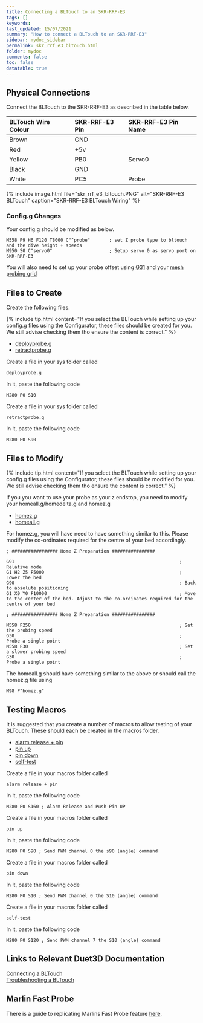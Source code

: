 ```yaml
---
title: Connecting a BLTouch to an SKR-RRF-E3
tags: []
keywords: 
last_updated: 15/07/2021
summary: "How to connect a BLTouch to an SKR-RRF-E3"
sidebar: mydoc_sidebar
permalink: skr_rrf_e3_bltouch.html
folder: mydoc
comments: false
toc: false
datatable: true
---
```


## Physical Connections

Connect the BLTouch to the SKR-RRF-E3 as described in the table below.  

<div class="datatable-begin"></div>

|BLTouch Wire Colour|SKR-RRF-E3 Pin|SKR-RRF-E3 Pin Name| 
|:---|:---|:---|
|Brown|GND||
|Red|+5v||
|Yellow|PB0|Servo0|
|Black|GND||
|White|PC5|Probe|

<div class="datatable-end"></div>

{% include image.html file="skr_rrf_e3_bltouch.PNG" alt="SKR-RRF-E3 BLTouch" caption="SKR-RRF-E3 BLTouch Wiring" %}

### Config.g Changes

Your config.g should be modified as below.
```
M558 P9 H6 F120 T8000 C"^probe"       ; set Z probe type to bltouch and the dive height + speeds
M950 S0 C"servo0"                     ; Setup servo 0 as servo port on SKR-RRF-E3
```

You will also need to set up your probe offset using [G31](https://duet3d.dozuki.com/Wiki/Gcode#Section_G31_Set_or_Report_Current_Probe_status) and your [mesh probing grid](https://duet3d.dozuki.com/Wiki/Gcode#Section_M557_Set_Z_probe_point_or_define_probing_grid)

## Files to Create

Create the following files. 

{% include tip.html content="If you select the BLTouch while setting up your config.g files using the Configurator, these files should be created for you. We still advise checking them tho ensure the content is correct." %}

<ul id="profileTabs" class="nav nav-tabs">
    <li class="active"><a class="noCrossRef" href="#deploy" data-toggle="tab">deployprobe.g</a></li>
    <li><a class="noCrossRef" href="#retract" data-toggle="tab">retractprobe.g</a></li>
</ul>
  <div class="tab-content">
<div role="tabpanel" class="tab-pane active" id="deploy" markdown="1">

Create a file in your sys folder called
```
deployprobe.g
```
In it, paste the following code
```
M280 P0 S10
```

</div>

<div role="tabpanel" class="tab-pane" id="retract" markdown="1">

Create a file in your sys folder called
```
retractprobe.g
```
In it, paste the following code
```
M280 P0 S90
```

</div>

</div>

## Files to Modify

{% include tip.html content="If you select the BLTouch while setting up your config.g files using the Configurator, these files should be modified for you. We still advise checking them tho ensure the content is correct." %}

If you you want to use your probe as your z endstop, you need to modify your homeall.g/homedelta.g and homez.g

<ul id="profileTabs" class="nav nav-tabs">
    <li class="active"><a class="noCrossRef" href="#homez" data-toggle="tab">homez.g</a></li>
    <li><a class="noCrossRef" href="#homeall" data-toggle="tab">homeall.g</a></li>
</ul>
  <div class="tab-content">
<div role="tabpanel" class="tab-pane active" id="homez" markdown="1">

For homez.g, you will have need to have something similar to this. Please modify the co-ordinates required for the centre of your bed accordingly.
```
; ################# Home Z Preparation ################

G91 															; Relative mode
G1 H2 Z5 F5000													; Lower the bed
G90																; Back to absolute positioning
G1 X0 Y0 F10000 		 										; Move to the center of the bed. Adjust to the co-ordinates required for the centre of your bed

; ################# Home Z Preparation ################

M558 F250 				 										; Set the probing speed
G30					 											; Probe a single point
M558 F30 				 										; Set a slower probing speed
G30					 											; Probe a single point
```

</div>

<div role="tabpanel" class="tab-pane" id="homeall" markdown="1">

The homeall.g should have something similar to the above or should call the homez.g file using
```
M98 P"homez.g"
```

</div>

</div>

## Testing Macros

It is suggested that you create a number of macros to allow testing of your BLTouch. These should each be created in the macros folder.  

<ul id="profileTabs" class="nav nav-tabs">
    <li class="active"><a class="noCrossRef" href="#alarm" data-toggle="tab">alarm release + pin</a></li>
    <li><a class="noCrossRef" href="#pinup" data-toggle="tab">pin up</a></li>
    <li><a class="noCrossRef" href="#pindown" data-toggle="tab">pin down</a></li>
    <li><a class="noCrossRef" href="#selftest" data-toggle="tab">self-test</a></li>
</ul>
  <div class="tab-content">
<div role="tabpanel" class="tab-pane active" id="alarm" markdown="1">

Create a file in your macros folder called
```
alarm release + pin
```
In it, paste the following code
```
M280 P0 S160 ; Alarm Release and Push-Pin UP
```

</div>

<div role="tabpanel" class="tab-pane" id="pinup" markdown="1">

Create a file in your macros folder called
```
pin up
```
In it, paste the following code
```
M280 P0 S90 ; Send PWM channel 0 the s90 (angle) command
```

</div>

<div role="tabpanel" class="tab-pane" id="pindown" markdown="1">

Create a file in your macros folder called
```
pin down
```
In it, paste the following code
```
M280 P0 S10 ; Send PWM channel 0 the S10 (angle) command
```

</div>

<div role="tabpanel" class="tab-pane" id="selftest" markdown="1">

Create a file in your macros folder called
```
self-test
```
In it, paste the following code
```
M280 P0 S120 ; Send PWM channel 7 the S10 (angle) command
```
</div>

</div>

## Links to Relevant Duet3D Documentation

[Connecting a BLTouch](https://duet3d.dozuki.com/Wiki/Connecting_a_Z_probe#Section_BLTouch)  
[Troubleshooting a BLTouch](https://duet3d.dozuki.com/Wiki/BLTouch_Troubleshooting)


## Marlin Fast Probe

There is a guide to replicating Marlins Fast Probe feature [here](https://forum.duet3d.com/topic/14544/guide-to-marlin-s-fast-bltouch-probing-feature-on-duet).